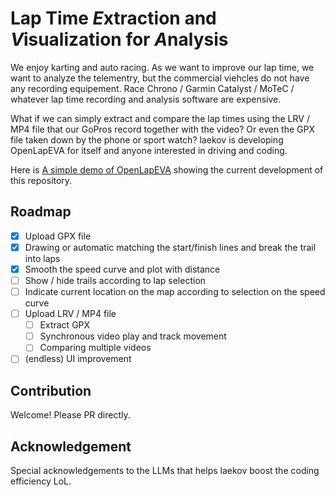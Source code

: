 Lap Time *E*xtraction and *V*isualization for *A*nalysis
===

We enjoy karting and auto racing.
As we want to improve our lap time, we want to analyze the telementry, but the commercial viehcles do not have any recording equipement.
Race Chrono / Garmin Catalyst / MoTeC / whatever lap time recording and analysis software are expensive.

What if we can simply extract and compare the lap times using the LRV / MP4 file that our GoPros record together with the video?
Or even the GPX file taken down by the phone or sport watch?
laekov is developing OpenLapEVA for itself and anyone interested in driving and coding.

Here is [A simple demo of OpenLapEVA](https://laekov.com.cn/l/aper/) showing the current development of this repository.

## Roadmap

* [x] Upload GPX file
* [x] Drawing or automatic matching the start/finish lines and break the trail into laps
* [x] Smooth the speed curve and plot with distance
* [ ] Show / hide trails according to lap selection
* [ ] Indicate current location on the map according to selection on the speed curve
* [ ] Upload LRV / MP4 file
  * [ ] Extract GPX
  * [ ] Synchronous video play and track movement
  * [ ] Comparing multiple videos
* [ ]  (endless) UI improvement

## Contribution

Welcome! Please PR directly.

## Acknowledgement

Special acknowledgements to the LLMs that helps laekov boost the coding efficiency LoL.

